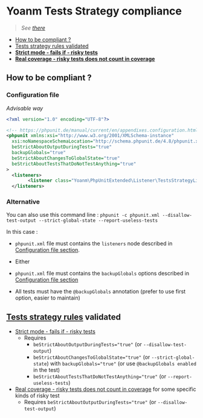 # Yoanm Tests Strategy compliance
>*See [there](https://github.com/yoanm/Readme/blob/master/strategy/tests/README.md)*

 * [How to be compliant ?](#how-to-be-compliant)
 * [Tests strategy rules validated](#rules-validated)
  * [**Strict mode - fails if - risky tests**](#rules-validated-rule-1)
  * [**Real coverage - risky tests  does not count in coverage**](#rules-validated-rule-2)

<a name="how-to-be-compliant"></a>
## How to be compliant ?

<a name="how-to-be-compliant-config-file"></a>
### Configuration file 
*Advisable way*

```xml
<?xml version="1.0" encoding="UTF-8"?>

<!-- https://phpunit.de/manual/current/en/appendixes.configuration.html -->
<phpunit xmlns:xsi="http://www.w3.org/2001/XMLSchema-instance"
  xsi:noNamespaceSchemaLocation="http://schema.phpunit.de/4.8/phpunit.xsd"
  beStrictAboutOutputDuringTests="true"
  backupGlobals="true"
  beStrictAboutChangesToGlobalState="true"
  beStrictAboutTestsThatDoNotTestAnything="true"
>
  <listeners>
        <listener class="Yoanm\PhpUnitExtended\Listener\TestsStrategyListener"/>
  </listeners>
```

<a name="how-to-be-compliant-command-line"></a>
### Alternative

You can also use this command line : `phpunit -c phpunit.xml --disallow-test-output --strict-global-state --report-useless-tests`

In this case : 
 * `phpunit.xml` file must contains the `listeners` node described in [Configuration file section](#how-to-be-compliant-config-file).
 * Either 

  * `phpunit.xml` file must contains the `backupGlobals` options described in [Configuration file section](#how-to-be-compliant-config-file)

  * All tests must have the `@backupGlobals` annotation (prefer to use first option, easier to maintain)

<a name="rules-validated"></a>
## [Tests strategy rules](https://github.com/yoanm/Readme/blob/master/strategy/tests/README.md#rules) validated

<a name="rules-validated-rule-1"></a>
  * [Strict mode - fails if - risky tests](https://github.com/yoanm/Readme/blob/master/strategy/tests/README.md#rules-strict-mode-fails-if-risky-tests)
    * Requires
      * `beStrictAboutOutputDuringTests="true"` (or `--disallow-test-output`)
      * `beStrictAboutChangesToGlobalState="true"` (or `--strict-global-state`) with `backupGlobals="true"` (or use `@backupGlobals enabled` in the test)
      * `beStrictAboutTestsThatDoNotTestAnything="true"` (or `--report-useless-tests`)
<a name="rules-validated-rule-2"></a>
  * [Real coverage - risky tests  does not count in coverage](https://github.com/yoanm/Readme/blob/master/strategy/tests/README.md#rules-real-coverage-risky-tests) for some specific kinds of risky test   
     * Requires `beStrictAboutOutputDuringTests="true"` (or `--disallow-test-output`)

